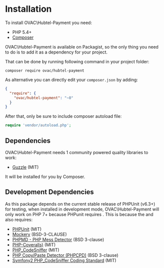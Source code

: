 <!--
currentMenu: "installation"
-->

# Installation

To install OVAC\Hubtel-Payment you need:

 - PHP 5.4+
 - [Composer](https://getcomposer.org/)

OVAC\Hubtel-Payment is available on Packagist, so the only thing you need to do is to add it as a dependency for your project.

That can be done by running following command in your project folder:

```shell
composer require ovac/hubtel-payment
```

As alternative you can directly edit your `composer.json` by adding:

```json
{
  "require": {
    "ovac/hubtel-payment": "~0"
  }
}
```

After that, only be sure to include composer autoload file:

```php
require 'vendor/autoload.php';
```

## Dependencies

OVAC\Hubtel-Payment needs 1 community powered quality libraries to work:

 - [Guzzle](http://docs.guzzlephp.org/en/stable/) (MIT)

It will be installed for you by Composer.

## Development Dependencies

As this package depends on the current stable release of PHPUnit (v6.3+) for testing, when installed in development mode, OVAC\Hubtel-Payment will only work on PHP 7+ because PHPunit requires . This is because the and also requires:

 - [PHPUnit](https://phpunit.de) (MIT)
 - [Mockery](http://docs.mockery.io/en/latest/) (BSD-3-CLAUSE)
 - [PHPMD - PHP Mess Detector](https://phpmd.org/) (BSD 3-clause)
 - [PHP-Coveralls)](https://github.com/satooshi/php-coveralls) (MIT)
 - [PHP_CodeSniffer](https://www.squizlabs.com/php-codesniffer) (MIT)
 - [PHP Copy/Paste Detector (PHPCPD)](https://github.com/sebastianbergmann/phpcpd) (BSD 3-clause)
 - [Symfony2 PHP_CodeSniffer Coding Standard](https://github.com/leaphub/phpcs-symfony2-standard) (MIT)